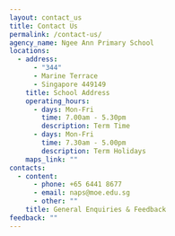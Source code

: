 ```yaml
---
layout: contact_us
title: Contact Us
permalink: /contact-us/
agency_name: Ngee Ann Primary School
locations:
  - address:
      - "344"
      - Marine Terrace
      - Singapore 449149
    title: School Address
    operating_hours:
      - days: Mon-Fri
        time: 7.00am - 5.30pm
        description: Term Time
      - days: Mon-Fri
        time: 7.30am - 5.00pm
        description: Term Holidays
    maps_link: ""
contacts:
  - content:
      - phone: +65 6441 8677
      - email: naps@moe.edu.sg
      - other: ""
    title: General Enquiries & Feedback
feedback: ""
---
```

